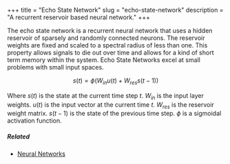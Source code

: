 +++
title = "Echo State Network"
slug = "echo-state-network"
description = "A recurrent reservoir based neural network."
+++

The echo state network is a recurrent neural network that uses a hidden reservoir of sparsely and randomly connected neurons. The reservoir weights are fixed and scaled to a spectral radius of less than one. This property allows signals to die out over time and allows for a kind of short term memory within the system. Echo State Networks excel at small problems with small input spaces.

```math
s(t) = \phi(W_{in} u(t) + W_{res} s(t-1))
```

Where $s(t)$ is the state at the current time step $t$. $W_{in}$ is the input layer weights. $u(t)$ is the input vector at the current time $t$. $W_{res}$ is the reservoir weight matrix. $s(t-1)$ is the state of the previous time step. $\phi$ is a sigmoidal activation function.

##### Related 
- [Neural Networks](/neural-networks)
